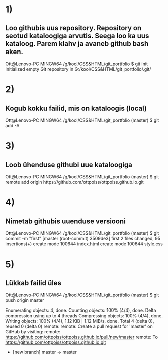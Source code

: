 <h1>1)</h1> <h2>Loo githubis uus repository. Repository on seotud kataloogiga arvutis. Seega loo ka uus kataloog. Parem klahv ja avaneb github bash aken.</h2>
Ott@Lenovo-PC MINGW64 /g/kool/CSS&HTML/git_portfolio
$ git init
Initialized empty Git repository in G:/kool/CSS&HTML/git_portfolio/.git/

<h1>2)</h1> <h2>Kogub kokku failid, mis on kataloogis (local)</h2>
Ott@Lenovo-PC MINGW64 /g/kool/CSS&HTML/git_portfolio (master)
$ git add -A

<h1>3)</h1> <h2> Loob ühenduse githubi uue kataloogiga</h2>
Ott@Lenovo-PC MINGW64 /g/kool/CSS&HTML/git_portfolio (master)
$ git remote add origin https://github.com/ottpoiss/ottpoiss.github.io.git

<h1>4)</h1> <h2> Nimetab githubis uuenduse versiooni</h2>
Ott@Lenovo-PC MINGW64 /g/kool/CSS&HTML/git_portfolio (master)
$ git commit -m "first"
[master (root-commit) 3509de3] first
 2 files changed, 95 insertions(+)
 create mode 100644 index.html
 create mode 100644 style.css

<h1>5)</h1> <h2> Lükkab failid üles</h2>
Ott@Lenovo-PC MINGW64 /g/kool/CSS&HTML/git_portfolio (master)
$ git push origin master

Enumerating objects: 4, done.
Counting objects: 100% (4/4), done.
Delta compression using up to 4 threads
Compressing objects: 100% (4/4), done.
Writing objects: 100% (4/4), 1.12 KiB | 1.12 MiB/s, done.
Total 4 (delta 0), reused 0 (delta 0)
remote:
remote: Create a pull request for 'master' on GitHub by visiting:
remote:      https://github.com/ottpoiss/ottpoiss.github.io/pull/new/master
remote:
To https://github.com/ottpoiss/ottpoiss.github.io.git
 * [new branch]      master -> master
